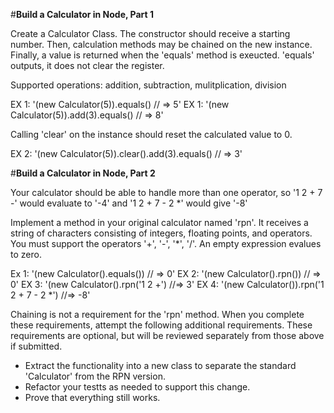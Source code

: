 #**Build a Calculator in Node, Part 1**

Create a Calculator Class. The constructor should receive a starting number. Then, calculation methods may be chained on the new instance. Finally, a value is returned when the 'equals' method is exeucted. 'equals' outputs, it does not clear the register.

Supported operations: addition, subtraction, mulitplication, division

EX 1: '(new Calculator(5)).equals() // => 5'
EX 1: '(new Calculator(5)).add(3).equals() // => 8'

Calling 'clear' on the instance should reset the calculated value to 0.

EX 2: '(new Calculator(5)).clear().add(3).equals() // => 3'

#**Build a Calculator in Node, Part 2**

Your calculator should be able to handle more than one operator, so '1 2 + 7 -' would evaluate to '-4' and
'1 2 + 7 - 2 *' would give '-8'

Implement a method in your original calculator named 'rpn'. It receives a string of characters consisting of integers, floating points, and operators. You must support the operators '+', '-', '*', '/'. An empty expression evalues to zero.

Ex 1: '(new Calculator().equals()) // => 0'
EX 2: '(new Calculator().rpn()) // => 0'
EX 3: '(new Calculator().rpn('1 2 +') //=> 3'
EX 4: '(new Calculator()).rpn('1 2 + 7 - 2 *') //=> -8'

Chaining is not a requirement for the 'rpn' method. When you complete these requirements, attempt the following additional requirements. These requirements are optional, but will be reviewed separately from those above if submitted.

- Extract the functionality into a new class to separate the standard 'Calculator' from the RPN version.
- Refactor your testts as needed to support this change.
- Prove that everything still works.
